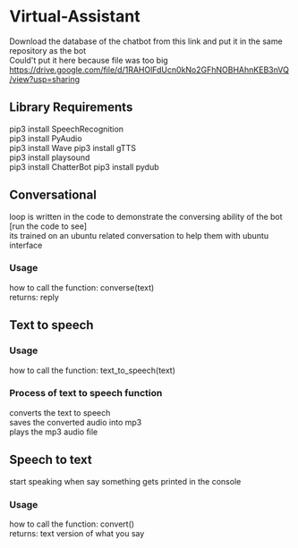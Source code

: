 # Virtual-Assistant
Download the database of the chatbot from this link and put it in the same repository as the bot  
Could't put it here because file was too big  
https://drive.google.com/file/d/1RAHOlFdUcn0kNo2GFhNOBHAhnKEB3nVQ/view?usp=sharing

## Library Requirements
pip3 install SpeechRecognition  
pip3 install PyAudio  
pip3 install Wave
pip3 install gTTS  
pip3 install playsound  
pip3 install ChatterBot
pip3 install pydub

## Conversational 
loop is written in the code to demonstrate the conversing ability of the bot [run the code to see]  
its trained on an ubuntu related conversation to help them with ubuntu interface
### Usage 
how to call the function: converse(text)  
returns: reply 

## Text to speech
### Usage
how to call the function: text_to_speech(text)

### Process of text to speech function
converts the text to speech   
saves the converted audio into mp3  
plays the mp3 audio file 

## Speech to text
start speaking when say something gets printed in the console

### Usage
how to call the function: convert()  
returns: text version of what you say
